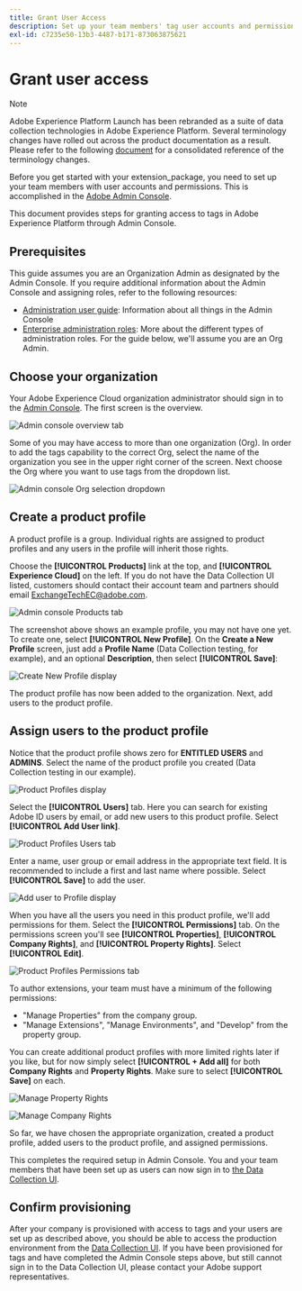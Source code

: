 ```yaml
---
title: Grant User Access
description: Set up your team members' tag user accounts and permissions in Adobe Experience Platform.
exl-id: c7235e50-13b3-4487-b171-873063875621
---
```

# Grant user access

>[!NOTE]
>
>Adobe Experience Platform Launch has been rebranded as a suite of data collection technologies in Adobe Experience Platform. Several terminology changes have rolled out across the product documentation as a result. Please refer to the following [document](../../term-updates.md) for a consolidated reference of the terminology changes.

Before you get started with your extension_package, you need to set up your team members with user accounts and permissions.  This is accomplished in the [Adobe Admin Console](https://adminconsole.adobe.com/).

This document provides steps for granting access to tags in Adobe Experience Platform through Admin Console.

## Prerequisites

This guide assumes you are an Organization Admin as designated by the Admin Console. If you require additional information about the Admin Console and assigning roles, refer to the following resources:

* [Administration user guide](https://helpx.adobe.com/enterprise/administering/user-guide.html?topic=/enterprise/administering/morehelp/introduction.ug.js): Information about all things in the Admin Console
* [Enterprise administration roles](https://helpx.adobe.com/au/enterprise/using/admin-roles.html): More about the different types of administration roles. For the guide below, we'll assume you are an Org Admin.

## Choose your organization

Your Adobe Experience Cloud organization administrator should sign in to the [Admin Console](https://adminconsole.adobe.com/). The first screen is the overview.

![Admin console overview tab](../images/getting-started/admin-console-overview.png)

Some of you may have access to more than one organization (Org). In order to add the tags capability to the correct Org, select the name of the organization you see in the upper right corner of the screen. Next choose the Org where you want to use tags from the dropdown list.

![Admin console Org selection dropdown](../images/getting-started/admin-console-choose-org.png)

## Create a product profile

A product profile is a group. Individual rights are assigned to product profiles and any users in the profile will inherit those rights.

Choose the **[!UICONTROL Products]** link at the top, and **[!UICONTROL Experience Cloud]** on the left. If you do not have the Data Collection UI listed, customers should contact their account team and partners should email <ExchangeTechEC@adobe.com>.

![Admin console Products tab](../images/getting-started/admin-console-products-launch.png)

The screenshot above shows an example profile, you may not have one yet. To create one, select **[!UICONTROL New Profile]**. On the **Create a New Profile** screen, just add a **Profile Name** (Data Collection testing, for example), and an optional **Description**, then select **[!UICONTROL Save]**:

![Create New Profile display](../images/getting-started/admin-console-create-a-new-profile.png)

The product profile has now been added to the organization. Next, add users to the product profile.

## Assign users to the product profile

Notice that the product profile shows zero for **ENTITLED USERS** and **ADMINS**. Select the name of the product profile you created (Data Collection testing in our example).

![Product Profiles display](../images/getting-started/admin-console-profiles-add-user.png)

Select the **[!UICONTROL Users]** tab. Here you can search for existing Adobe ID users by email, or add new users to this product profile. Select **[!UICONTROL Add User link]**.

![Product Profiles Users tab](../images/getting-started/admin-console-add-launch-user.png)

Enter a name, user group or email address in the appropriate text field. It is recommended to include a first and last name where possible. Select **[!UICONTROL Save]** to add the user.

![Add user to Profile display](../images/getting-started/admin-console-add-user.png)

When you have all the users you need in this product profile, we'll add permissions for them. Select the **[!UICONTROL Permissions]** tab. On the permissions screen you'll see **[!UICONTROL Properties]**, **[!UICONTROL Company Rights]**, and **[!UICONTROL Property Rights]**. Select **[!UICONTROL Edit]**.

![Product Profiles Permissions tab](../images/getting-started/admin-console-profile-permissions.png)

To author extensions, your team must have a minimum of the following permissions:

* "Manage Properties" from the company group.
* "Manage Extensions", "Manage Environments", and "Develop" from the property group.
  
You can create additional product profiles with more limited rights later if you like, but for now simply select **[!UICONTROL + Add all]** for both **Company Rights** and **Property Rights**. Make sure to select **[!UICONTROL Save]** on each.

![Manage Property Rights](../images/getting-started/admin-console-add-all-property-rights.png)

![Manage Company Rights](../images/getting-started/admin-console-add-all-company-rights.png)

So far, we have chosen the appropriate organization, created a product profile, added users to the product profile, and assigned permissions.

This completes the required setup in Admin Console. You and your team members that have been set up as users can now sign in to [the Data Collection UI](https://launch.adobe.com/).

## Confirm provisioning

After your company is provisioned with access to tags and your users are set up as described above, you should be able to access the production environment from the [Data Collection UI](https://launch.adobe.com/). If you have been provisioned for tags and have completed the Admin Console steps above, but still cannot sign in to the Data Collection UI, please contact your Adobe support representatives.
